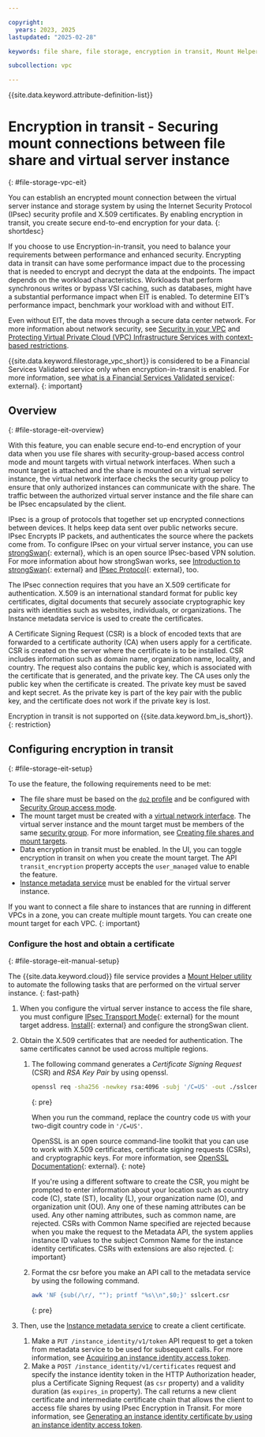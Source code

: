 ```yaml
---

copyright:
  years: 2023, 2025
lastupdated: "2025-02-28"

keywords: file share, file storage, encryption in transit, Mount Helper, IPsec, secure connection, mount share

subcollection: vpc

---
```


{{site.data.keyword.attribute-definition-list}}

# Encryption in transit - Securing mount connections between file share and virtual server instance
{: #file-storage-vpc-eit}

You can establish an encrypted mount connection between the virtual server instance and storage system by using the Internet Security Protocol (IPsec) security profile and X.509 certificates. By enabling encryption in transit, you create secure end-to-end encryption for your data.
{: shortdesc}

If you choose to use Encryption-in-transit, you need to balance your requirements between performance and enhanced security. Encrypting data in transit can have some performance impact due to the processing that is needed to encrypt and decrypt the data at the endpoints. The impact depends on the workload characteristics. Workloads that perform synchronous writes or bypass VSI caching, such as databases, might have a substantial performance impact when EIT is enabled. To determine EIT’s performance impact, benchmark your workload with and without EIT. 

Even without EIT, the data moves through a secure data center network. For more information about network security, see [Security in your VPC](/docs/vpc?topic=vpc-security-in-your-vpc) and [Protecting Virtual Private Cloud (VPC) Infrastructure Services with context-based restrictions](/docs/vpc?topic=vpc-cbr).

{{site.data.keyword.filestorage_vpc_short}} is considered to be a Financial Services Validated service only when encryption-in-transit is enabled. For more information, see [what is a Financial Services Validated service](/docs/framework-financial-services?topic=framework-financial-services-faqs-framework#financial-services-validated){: external}.
{: important}

## Overview
{: #file-storage-eit-overview}

With this feature, you can enable secure end-to-end encryption of your data when you use file shares with security-group-based access control mode and mount targets with virtual network interfaces. When such a mount target is attached and the share is mounted on a virtual server instance, the virtual network interface checks the security group policy to ensure that only authorized instances can communicate with the share. The traffic between the authorized virtual server instance and the file share can be IPsec encapsulated by the client. 

IPsec is a group of protocols that together set up encrypted connections between devices. It helps keep data sent over public networks secure. IPsec Encrypts IP packets, and authenticates the source where the packets come from. To configure IPsec on your virtual server instance, you can use [strongSwan](https://www.strongswan.org/){: external}, which is an open source IPsec-based VPN solution. For more information about how strongSwan works, see [Introduction to strongSwan](https://docs.strongswan.org/docs/5.9/howtos/introduction.html){: external} and [IPsec Protocol](https://docs.strongswan.org/docs/5.9/howtos/ipsecProtocol.html){: external}, too.

The IPsec connection requires that you have an X.509 certificate for authentication. X.509 is an international standard format for public key certificates, digital documents that securely associate cryptographic key pairs with identities such as websites, individuals, or organizations. The Instance metadata service is used to create the certificates.

A Certificate Signing Request (CSR) is a block of encoded texts that are forwarded to a certificate authority (CA) when users apply for a certificate. CSR is created on the server where the certificate is to be installed. CSR includes information such as domain name, organization name, locality, and country. The request also contains the public key, which is associated with the certificate that is generated, and the private key. The CA uses only the public key when the certificate is created. The private key must be saved and kept secret. As the private key is part of the key pair with the public key, and the certificate does not work if the private key is lost.

Encryption in transit is not supported on {{site.data.keyword.bm_is_short}}.
{: restriction}

## Configuring encryption in transit
{: #file-storage-eit-setup}

To use the feature, the following requirements need to be met:
- The file share must be based on the [`dp2` profile](/docs/vpc?topic=vpc-file-storage-profiles&interface=api#dp2-profile) and be configured with [Security Group access mode](/docs/vpc?topic=vpc-file-storage-vpc-about#fs-share-mount-targets). 
- The mount target must be created with a [virtual network interface](/docs/vpc?topic=vpc-vni-about). The virtual server instance and the mount target must be members of the same [security group](/docs/vpc?topic=vpc-using-security-groups). For more information, see [Creating file shares and mount targets](/docs/vpc?topic=vpc-file-storage-create).
- Data encryption in transit must be enabled. In the UI, you can toggle encryption in transit on when you create the mount target. The API `transit_encryption` property accepts the `user_managed` value to enable the feature.
- [Instance metadata service](/docs/vpc?topic=vpc-imd-about) must be enabled for the virtual server instance.

If you want to connect a file share to instances that are running in different VPCs in a zone, you can create multiple mount targets. You can create one mount target for each VPC.
{: important}

### Configure the host and obtain a certificate
{: #file-storage-eit-manual-setup}

The {{site.data.keyword.cloud}} file service provides a [Mount Helper utility](/docs/vpc?topic=vpc-fs-mount-helper-utility) to automate the following tasks that are performed on the virtual server instance.
{: fast-path}

1. When you configure the virtual server instance to access the file share, you must configure [IPsec Transport Mode](https://docs.strongswan.org/docs/latest/howtos/ipsecProtocol.html#_ipsec_transport_mode){: external} for the mount target address. [Install](https://docs.strongswan.org/docs/5.9/install/install.html){: external} and configure the strongSwan client.
2. Obtain the X.509 certificates that are needed for authentication. The same certificates cannot be used across multiple regions.
   1. The following command generates a *Certificate Signing Request* (CSR) and *RSA Key Pair* by using openssl.
      ```sh
      openssl req -sha256 -newkey rsa:4096 -subj '/C=US' -out ./sslcert.csr -keyout file.key -nodes
      ```
      {: pre}

      When you run the command, replace the country code `US` with your two-digit country code in `'/C=US'`.

      OpenSSL is an open source command-line toolkit that you can use to work with X.509 certificates, certificate signing requests (CSRs), and cryptographic keys. For more information, see [OpenSSL Documentation](https://docs.openssl.org/){: external}.
      {: note}

      If you're using a different software to create the CSR, you might be prompted to enter information about your location such as country code (C), state (ST), locality (L), your organization name (O), and organization unit (OU). Any one of these naming attributes can be used. Any other naming attributes, such as common name, are rejected. CSRs with Common Name specified are rejected because when you make the request to the Metadata API, the system applies instance ID values to the subject Common Name for the instance identity certificates. CSRs with extensions are also rejected.
      {: important}

   2. Format the csr before you make an API call to the metadata service by using the following command.
      ```sh
      awk 'NF {sub(/\r/, ""); printf "%s\\n",$0;}' sslcert.csr
      ```
      {: pre}

3. Then, use the [Instance metadata service](/docs/vpc?topic=vpc-imd-about) to create a client certificate. 
   1. Make a `PUT /instance_identity/v1/token` API request to get a token from metadata service to be used for subsequent calls. For more information, see [Acquiring an instance identity access token](/docs/vpc?topic=vpc-imd-configure-service&interface=api#imd-json-token).
   2. Make a `POST /instance_identity/v1/certificates` request and specify the instance identity token in the HTTP Authorization header, plus a Certificate Signing Request (as `csr` property) and a validity duration (as `expires_in` property). The call returns a new client certificate and intermediate certificate chain that allows the client to access file shares by using IPsec Encryption in Transit. For more information, see [Generating an instance identity certificate by using an instance identity access token](/docs/vpc?topic=vpc-imd-configure-service&interface=api#imd-acquire-certificate).
   
